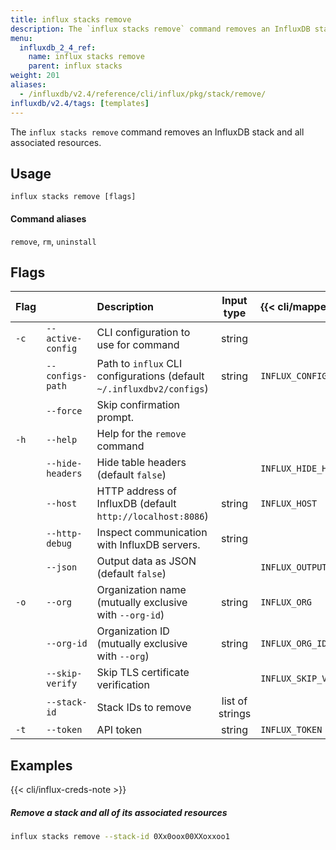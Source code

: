 ```yaml
---
title: influx stacks remove
description: The `influx stacks remove` command removes an InfluxDB stack and all associated resources.
menu:
  influxdb_2_4_ref:
    name: influx stacks remove
    parent: influx stacks
weight: 201
aliases:
  - /influxdb/v2.4/reference/cli/influx/pkg/stack/remove/
influxdb/v2.4/tags: [templates]
---
```


The `influx stacks remove` command removes an InfluxDB stack and all associated resources.

## Usage
```
influx stacks remove [flags]
```

#### Command aliases
`remove`, `rm`, `uninstall`

## Flags
| Flag |                   | Description                                                           | Input type      | {{< cli/mapped >}}    |
|:-----|:------------------|:----------------------------------------------------------------------|:---------------:|:----------------------|
| `-c` | `--active-config` | CLI configuration to use for command                                  | string          |                       |
|      | `--configs-path`  | Path to `influx` CLI configurations (default `~/.influxdbv2/configs`) | string          | `INFLUX_CONFIGS_PATH` |
|      | `--force`         | Skip confirmation prompt.                                             |                 |                       |
| `-h` | `--help`          | Help for the `remove` command                                         |                 |                       |
|      | `--hide-headers`  | Hide table headers (default `false`)                                  |                 | `INFLUX_HIDE_HEADERS` |
|      | `--host`          | HTTP address of InfluxDB (default `http://localhost:8086`)            | string          | `INFLUX_HOST`         |
|      | `--http-debug`    | Inspect communication with InfluxDB servers.                          | string          |                       |
|      | `--json`          | Output data as JSON (default `false`)                                 |                 | `INFLUX_OUTPUT_JSON`  |
| `-o` | `--org`           | Organization name (mutually exclusive with `--org-id`)                | string          | `INFLUX_ORG`          |
|      | `--org-id`        | Organization ID (mutually exclusive with `--org`)                     | string          | `INFLUX_ORG_ID`       |
|      | `--skip-verify`   | Skip TLS certificate verification                                     |                 | `INFLUX_SKIP_VERIFY`  |
|      | `--stack-id`      | Stack IDs to remove                                                   | list of strings |                       |
| `-t` | `--token`         | API token                                                             | string          | `INFLUX_TOKEN`        |

## Examples

{{< cli/influx-creds-note >}}

##### Remove a stack and all of its associated resources
```sh
influx stacks remove --stack-id 0Xx0oox00XXoxxoo1
```
